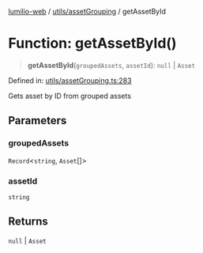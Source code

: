 [lumilio-web](../../../modules.md) / [utils/assetGrouping](../index.md) / getAssetById

# Function: getAssetById()

> **getAssetById**(`groupedAssets`, `assetId`): `null` \| `Asset`

Defined in: [utils/assetGrouping.ts:283](https://github.com/EdwinZhanCN/Lumilio-Photos/blob/e7623428749fd7c1a769297382642ed42ea75beb/web/src/utils/assetGrouping.ts#L283)

Gets asset by ID from grouped assets

## Parameters

### groupedAssets

`Record`\<`string`, `Asset`[]\>

### assetId

`string`

## Returns

`null` \| `Asset`
